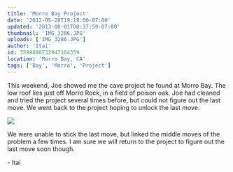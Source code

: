 ```yaml
---
title: 'Morro Bay Project'
date: '2012-05-28T19:19:00-07:00'
updated: '2013-08-01T00:37:59-07:00'
thumbnail: 'IMG_3286.JPG'
uploads: ['IMG_3286.JPG']
author: 'Itai'
id: 3598890732947104359
location: 'Morro Bay, CA'
tags: ['Bay', 'Morro', 'Project']
---
```


This weekend, Joe showed me the cave project he found at Morro Bay. The low roof lies just off Morro Rock, in a field of poison oak. Joe had cleaned and tried the project several times before, but could not figure out the last move. We went back to the project hoping to unlock the last move.

![](uploads/IMG_3286.JPG)

We were unable to stick the last move, but linked the middle moves of the problem a few times. I am sure we will return to the project to figure out the last move soon though.

\- Itai

